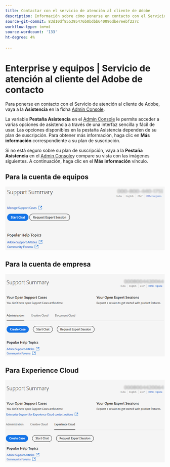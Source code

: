 ```yaml
---
title: Contactar con el servicio de atención al cliente de Adobe
description: Información sobre cómo ponerse en contacto con el Servicio de atención al cliente de Adobe para equipos, empresas y clientes Experience Cloud.
source-git-commit: 83d10df855395476b0bdbb640096dbe7eebf227c
workflow-type: tm+mt
source-wordcount: '133'
ht-degree: 4%

---
```



# Enterprise y equipos | Servicio de atención al cliente del Adobe de contacto

Para ponerse en contacto con el Servicio de atención al cliente de Adobe, vaya a la **Asistencia** en la ficha [Admin Console](https://adminconsole.adobe.com/).

La variable **Pestaña Asistencia** en el [Admin Console](https://adminconsole.adobe.com/) le permite acceder a varias opciones de asistencia a través de una interfaz sencilla y fácil de usar. Las opciones disponibles en la pestaña Asistencia dependen de su plan de suscripción. Para obtener más información, haga clic en **Más información** correspondiente a su plan de suscripción.

Si no está seguro sobre su plan de suscripción, vaya a la **Pestaña Asistencia** en el [Admin Console](https://adminconsole.adobe.com/)y compare su vista con las imágenes siguientes. A continuación, haga clic en el **Más información** vínculo.

## Para la cuenta de equipos

![imagen del equipo](assets/team.png)

<!--
[Learn more](https://helpx.adobe.com/enterprise/using/support-for-teams.html)
-->

## Para la cuenta de empresa

![imagen del equipo](assets/enterprise.png)

<!--
[Learn more](https://helpx.adobe.com/enterprise/using/support-for-enterprise.html)
-->

## Para Experience Cloud

![imagen del equipo](assets/ec.png)

<!--
[Learn more](https://www.adobe.com/go/ac_ec_not_supported_en)
-->
